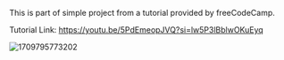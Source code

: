 This is part of simple project from a tutorial provided by freeCodeCamp.

Tutorial Link: https://youtu.be/5PdEmeopJVQ?si=lw5P3lBblwOKuEyq


![1709795773202](https://github.com/nuage16/java-movies-app-backend/assets/37771587/b2ae7758-1af2-429d-ab4d-d2be10641fcc)
